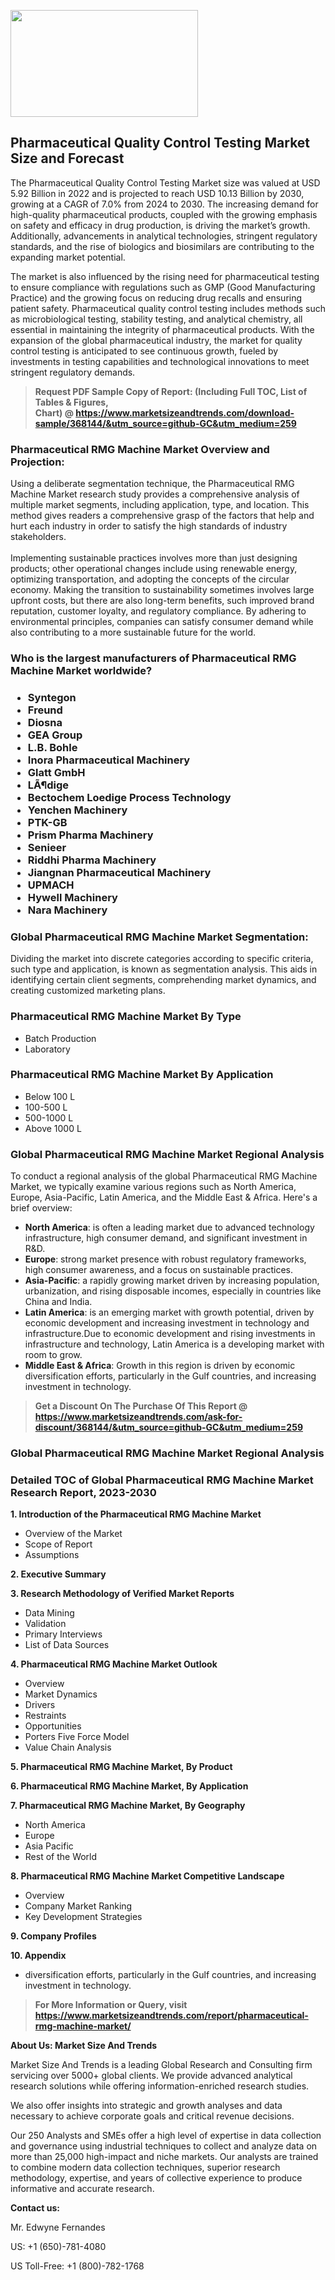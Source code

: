 <p><img class="alignnone size-medium wp-image-20088" src="https://ffe5etoiles.com/wp-content/uploads/2024/12/MST1-300x171.png" alt="" width="300" height="171" /></p><h2>Pharmaceutical Quality Control Testing Market Size and Forecast</h2><p>The Pharmaceutical Quality Control Testing Market size was valued at USD 5.92 Billion in 2022 and is projected to reach USD 10.13 Billion by 2030, growing at a CAGR of 7.0% from 2024 to 2030. The increasing demand for high-quality pharmaceutical products, coupled with the growing emphasis on safety and efficacy in drug production, is driving the market’s growth. Additionally, advancements in analytical technologies, stringent regulatory standards, and the rise of biologics and biosimilars are contributing to the expanding market potential.</p><p>The market is also influenced by the rising need for pharmaceutical testing to ensure compliance with regulations such as GMP (Good Manufacturing Practice) and the growing focus on reducing drug recalls and ensuring patient safety. Pharmaceutical quality control testing includes methods such as microbiological testing, stability testing, and analytical chemistry, all essential in maintaining the integrity of pharmaceutical products. With the expansion of the global pharmaceutical industry, the market for quality control testing is anticipated to see continuous growth, fueled by investments in testing capabilities and technological innovations to meet stringent regulatory demands.</p></p><blockquote id="" class=""><strong>Request PDF Sample Copy of Report: (Including Full TOC, List of Tables &amp; Figures, Chart)&nbsp;@&nbsp;<strong><a href="https://www.marketsizeandtrends.com/download-sample/368144/&utm_source=github-GC&utm_medium=259" target="_blank">https://www.marketsizeandtrends.com/download-sample/368144/&utm_source=github-GC&utm_medium=259</a></strong></strong></blockquote><h3 id="" class="">Pharmaceutical RMG Machine Market&nbsp;Overview and Projection:</h3><p id="" class="">Using a deliberate segmentation technique, the Pharmaceutical RMG Machine Market research study provides a comprehensive analysis of multiple market segments, including application, type, and location. This method gives readers a comprehensive grasp of the factors that help and hurt each industry in order to satisfy the high standards of industry stakeholders. <br /> <br />Implementing sustainable practices involves more than just designing products; other operational changes include using renewable energy, optimizing transportation, and adopting the concepts of the circular economy. Making the transition to sustainability sometimes involves large upfront costs, but there are also long-term benefits, such improved brand reputation, customer loyalty, and regulatory compliance. By adhering to environmental principles, companies can satisfy consumer demand while also contributing to a more sustainable future for the world.</p><h3 id="" class="">Who is the largest manufacturers of&nbsp;Pharmaceutical RMG Machine Market worldwide?</h3><h3 class=""><p><ul><li>Syntegon </li><li> Freund </li><li> Diosna </li><li> GEA Group </li><li> L.B. Bohle </li><li> Inora Pharmaceutical Machinery </li><li> Glatt GmbH </li><li> LÃ¶dige </li><li> Bectochem Loedige Process Technology </li><li> Yenchen Machinery </li><li> PTK-GB </li><li> Prism Pharma Machinery </li><li> Senieer </li><li> Riddhi Pharma Machinery </li><li> Jiangnan Pharmaceutical Machinery </li><li> UPMACH </li><li> Hywell Machinery </li><li> Nara Machinery</li></ul></p></h3><h3 id="" class="">Global&nbsp;Pharmaceutical RMG Machine Market Segmentation:</h3><p id="" class="">Dividing the market into discrete categories according to specific criteria, such type and application, is known as segmentation analysis. This aids in identifying certain client segments, comprehending market dynamics, and creating customized marketing plans.</p><h3 id="" class="">Pharmaceutical RMG Machine Market&nbsp;By Type</h3><p><p><ul><li>Batch Production</li><li> Laboratory</p></li></ul></p></p><h3 id="" class="">Pharmaceutical RMG Machine Market&nbsp;By Application</h3><p class=""><p><ul><li>Below 100 L</li><li> 100-500 L</li><li> 500-1000 L</li><li> Above 1000 L</li></ul></p></p><h3 id="" class="">Global Pharmaceutical RMG Machine Market Regional Analysis</h3><p id="" class="">To conduct a regional analysis of the global Pharmaceutical RMG Machine Market, we typically examine various regions such as North America, Europe, Asia-Pacific, Latin America, and the Middle East &amp; Africa. Here's a brief overview:</p><ul><li><strong>North America</strong>: is often a leading market due to advanced technology infrastructure, high consumer demand, and significant investment in R&amp;D.</li><li><strong>Europe</strong>: strong market presence with robust regulatory frameworks, high consumer awareness, and a focus on sustainable practices.</li><li><strong>Asia-Pacific</strong>: a rapidly growing market driven by increasing population, urbanization, and rising disposable incomes, especially in countries like China and India.</li><li><strong>Latin America</strong>: is an emerging market with growth potential, driven by economic development and increasing investment in technology and infrastructure.Due to economic development and rising investments in infrastructure and technology, Latin America is a developing market with room to grow.</li><li><strong>Middle East &amp; Africa</strong>: Growth in this region is driven by economic diversification efforts, particularly in the Gulf countries, and increasing investment in technology.</li></ul><blockquote id="" class=""><strong>Get a Discount On The Purchase Of This Report @ <strong><a href="https://www.marketsizeandtrends.com/ask-for-discount/368144/&utm_source=github-GC&utm_medium=259" target="_blank">https://www.marketsizeandtrends.com/ask-for-discount/368144/&utm_source=github-GC&utm_medium=259</a></strong></strong></blockquote><h3 id="" class="">Global Pharmaceutical RMG Machine Market Regional Analysis</h3><h3 id="" class="">Detailed TOC of Global Pharmaceutical RMG Machine Market Research Report, 2023-2030</h3><p id="" class=""><strong>1. Introduction of the Pharmaceutical RMG Machine Market</strong></p><ul><li>Overview of the Market</li><li>Scope of Report</li><li>Assumptions</li></ul><p id="" class=""><strong>2. Executive Summary</strong></p><p id="" class=""><strong>3. Research Methodology of Verified Market Reports</strong></p><ul><li>Data Mining</li><li>Validation</li><li>Primary Interviews</li><li>List of Data Sources</li></ul><p id="" class=""><strong>4. Pharmaceutical RMG Machine Market Outlook</strong></p><ul><li>Overview</li><li>Market Dynamics</li><li>Drivers</li><li>Restraints</li><li>Opportunities</li><li>Porters Five Force Model</li><li>Value Chain Analysis</li></ul><p id="" class=""><strong>5. Pharmaceutical RMG Machine Market, By Product</strong></p><p id="" class=""><strong>6. Pharmaceutical RMG Machine Market, By Application</strong></p><p id="" class=""><strong>7. Pharmaceutical RMG Machine Market, By Geography</strong></p><ul><li>North America</li><li>Europe</li><li>Asia Pacific</li><li>Rest of the World</li></ul><p id="" class=""><strong>8. Pharmaceutical RMG Machine Market Competitive Landscape</strong></p><ul><li>Overview</li><li>Company Market Ranking</li><li>Key Development Strategies</li></ul><p id="" class=""><strong>9. Company Profiles</strong></p><p id="" class=""><strong>10. Appendix</strong></p><ul><li>diversification efforts, particularly in the Gulf countries, and increasing investment in technology.</li></ul><blockquote id="" class=""><strong>For More Information or Query, visit <strong><strong><a href="https://www.marketsizeandtrends.com/report/pharmaceutical-rmg-machine-market/" target="_blank">https://www.marketsizeandtrends.com/report/pharmaceutical-rmg-machine-market/</a></strong></strong></strong></blockquote><p id="" class=""><strong>About Us: Market Size And Trends</strong></p><p id="" class="">Market Size And Trends is a leading Global Research and Consulting firm servicing over 5000+ global clients. We provide advanced analytical research solutions while offering information-enriched research studies.</p><p id="" class="">We also offer insights into strategic and growth analyses and data necessary to achieve corporate goals and critical revenue decisions.</p><p id="" class="">Our 250 Analysts and SMEs offer a high level of expertise in data collection and governance using industrial techniques to collect and analyze data on more than 25,000 high-impact and niche markets. Our analysts are trained to combine modern data collection techniques, superior research methodology, expertise, and years of collective experience to produce informative and accurate research.</p><p id="" class=""><strong>Contact us:</strong></p><p id="" class="">Mr. Edwyne Fernandes</p><p id="" class="">US: +1 (650)-781-4080</p><p id="" class="">US Toll-Free: +1 (800)-782-1768</p>
